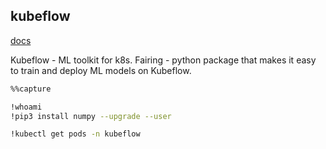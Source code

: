 kubeflow
-

[docs](https://www.kubeflow.org/docs/)

Kubeflow - ML toolkit for k8s.
Fairing - python package that makes it easy to train and deploy ML models on Kubeflow.

````sh
%%capture

!whoami
!pip3 install numpy --upgrade --user

!kubectl get pods -n kubeflow
````

